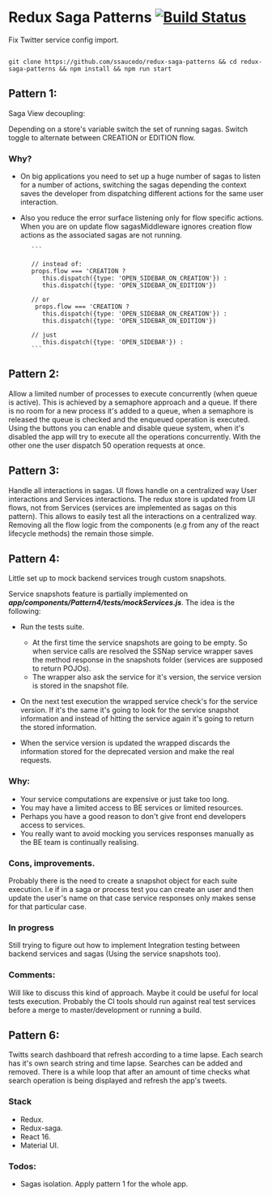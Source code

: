 # Redux Saga Patterns [![Build Status](https://travis-ci.org/ssaucedo/redux-saga-patterns.svg?branch=development)](https://travis-ci.org/ssaucedo/redux-saga-patterns)

Fix Twitter service config import.

```

git clone https://github.com/ssaucedo/redux-saga-patterns && cd redux-saga-patterns && npm install && npm run start

```

## Pattern 1:

Saga View decoupling:

Depending on a store's variable switch the set of running sagas. Switch toggle to alternate between CREATION or EDITION flow. 

### Why? 

- On big applications you need to set up a huge number of sagas to listen for a number of actions,
switching the sagas depending the context saves the developer from dispatching different actions for the same user interaction.

- Also you reduce the error surface listening only for flow specific actions. When you are on update flow sagasMiddleware ignores
creation flow actions as the associated sagas are not running.

         ```
         
         // instead of:
         props.flow === 'CREATION ?
            this.dispatch({type: 'OPEN_SIDEBAR_ON_CREATION'}) :
            this.dispatch({type: 'OPEN_SIDEBAR_ON_EDITION'})
            
         // or 
          props.flow === 'CREATION ?
            this.dispatch({type: 'OPEN_SIDEBAR_ON_CREATION'}) :
            this.dispatch({type: 'OPEN_SIDEBAR_ON_EDITION'})
          
         // just
            this.dispatch({type: 'OPEN_SIDEBAR'}) :
         ```
    

## Pattern 2:
  Allow a limited number of processes to execute concurrently (when queue is active). This is achieved by a semaphore approach and a queue.
  If there is no room for a new process it's added to a queue, when a semaphore is released the queue is checked and
  the enqueued operation is executed.
  Using the buttons you can enable and disable queue system, when it's disabled the app will try to execute all the operations concurrently.
  With the other one the user dispatch 50 operation requests at once.
   
  
## Pattern 3:
  Handle all interactions in sagas. UI flows handle on a centralized way User interactions and Services interactions.
  The redux store is updated from UI flows, not from Services (services are implemented as sagas on this pattern).
  This allows to easily test all the interactions on a centralized way. Removing all the flow logic from the components
  (e.g from any of the react lifecycle methods) the remain those simple.
    
## Pattern 4:
  Little set up to mock backend services trough custom snapshots.
   
Service snapshots feature is partially implemented on ***app/components/Pattern4/tests/mockServices.js***.
The idea is the following:
- Run the tests suite.
    - At the first time the service snapshots are going to be empty. So when service calls are
    resolved the SSNap service wrapper saves the method response in the snapshots folder (services are supposed to return POJOs).
    - The wrapper also ask the service for it's version, the service version is stored in the snapshot file.
  
- On the next test execution the wrapped service check's for the service version.
If it's the same it's going to look for the service snapshot information and instead
of hitting the service again it's going to return the stored information.

- When the service version is updated the wrapped discards the information stored for the deprecated version and make the real requests.
 

### Why:

 - Your service computations are expensive or just take too long.
 - You may have a limited access to BE services or limited resources.
 - Perhaps you have a good reason to don't give front end developers access to services.
 - You really want to avoid mocking you services responses manually as the BE team is continually realising.
  
### Cons, improvements. 
  
  Probably there is the need to create a snapshot object for each suite execution.
  I.e if in a saga or process test you can create an user and then update the user's name
  on that case service responses only makes sense for that particular case.
  
 
### In progress

Still trying to figure out how to implement Integration testing between backend services and sagas (Using the service snapshots too). 

### Comments:

Will like to discuss this kind of approach. Maybe it could be useful for local tests execution.
Probably the CI tools should run against real test services before a merge to master/development or running a build.  
   

## Pattern 6:
   Twitts search dashboard that refresh according to a time lapse. Each search has it's own search string and time lapse.
   Searches can be added and removed. There is a while loop that after an amount of time checks what search operation is being displayed and refresh the app's tweets. 
   

### Stack

* Redux.
* Redux-saga.
* React 16.
* Material UI.


### Todos:

* Sagas isolation. Apply pattern 1 for the whole app. 

